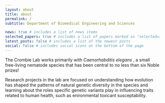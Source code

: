```yaml
---
layout: about
title: about
permalink: /
subtitle: Department of Biomedical Engineering and Sciences

news: true # includes a list of news items
selected_papers: true # includes a list of papers marked as "selected={true}"
latest_posts: false # includes a list of the newest posts
social: false # includes social icons at the bottom of the page
---
```


The Crombie Lab works primarily with <i>Caenorhabditis elegans </i>, a small free-living nematode species that has been central to no less than six Noble prizes!

Research projects in the lab are focused on understanding how evolution has shaped the patterns of natural genetic diversity in the species and learning about the roles specific genetic variants play in influencing traits related to human health, such as enironmental toxicant susceptability. 
